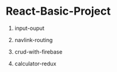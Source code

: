 # React-Basic-Project

1. input-ouput 

2. navlink-routing

3. crud-with-firebase

4. calculator-redux